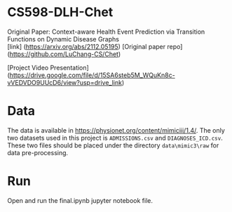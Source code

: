# CS598-DLH-Chet

Original Paper: Context-aware Health Event Prediction via Transition Functions on Dynamic Disease Graphs <br>
[link] (https://arxiv.org/abs/2112.05195)
[Original paper repo] (https://github.com/LuChang-CS/Chet)

[Project Video Presentation] (https://drive.google.com/file/d/15SA6steb5M_WQuKn8c-vVEDVDO9UUcD6/view?usp=drive_link)

# Data
The data is available in https://physionet.org/content/mimiciii/1.4/. The only two datasets used in this project is `ADMISSIONS.csv` and `DIAGNOSES_ICD.csv`. These two files should be placed under the directory `data\mimic3\raw` for data pre-processing.

# Run
Open and run the final.ipynb jupyter notebook file.